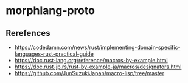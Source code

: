 # morphlang-proto

## Rerefences

- https://codedamn.com/news/rust/implementing-domain-specific-languages-rust-practical-guide
- https://doc.rust-lang.org/reference/macros-by-example.html
- https://doc.rust-jp.rs/rust-by-example-ja/macros/designators.html
- https://github.com/JunSuzukiJapan/macro-lisp/tree/master

